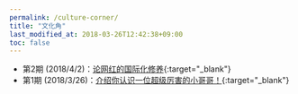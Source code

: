 ```yaml
---
permalink: /culture-corner/
title: "文化角"
last_modified_at: 2018-03-26T12:42:38+09:00
toc: false
---
```


* 第2期 (2018/4/2)：[论网红的国际化修养](https://mp.weixin.qq.com/s/f2nyF7CRD8vLcXj5xXsmHw){:target="_blank"}
* 第1期 (2018/3/26)：[介绍你认识一位超级厉害的小哥哥！](http://mp.weixin.qq.com/s/sNVtj4bhQv3VEJdSIJlMVw){:target="_blank"}
